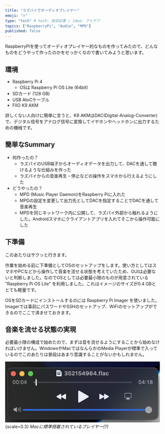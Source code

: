 ```yaml
---
title: "ラズパイでオーディオプレイヤー"
emoji: "🔥"
type: "tech" # tech: 技術記事 / idea: アイデア
topics: ["RaspberryPi", "Audio", "MPD"]
published: false
---
```


RaspberryPiを使ってオーディオプレイヤー的なものを作ってみたので、どんなものをどうやって作ったのかをせっかくなので書いてみようと思います。

## 環境

- Raspberry Pi 4
  - OSは Raspberry Pi OS Lite (64bit)
- SDカード (128 GB)
- USB AtoCケーブル
- FIIO K9 AKM

詳しくない人向けに簡単に言うと、K9 AKMはDAC(Digital-Analog-Converter)で、デジタル信号をアナログ信号に変換してイヤホンやヘッドホンに出力するための機械です。

## 簡単なSummary

- 何作ったの？
  - ラズパイのUSB端子からオーディオデータを出力して、DACを通して聴けるような仕組みを作った
  - ラズパイからの音楽再生・停止などの操作をスマホから行えるようにした
- どうやったの？
  - MPD (Music Player Daemon)をRaspberry Piに入れた
  - MPDの設定を変更して出力先としてDACを指定することでDACを通して音楽再生
  - MPDを同じネットワーク内に公開して、ラズパイ外部から触れるようにした。Androidスマホにクライアントアプリを入れてそこから操作可能にした

## 下準備

このあたりはサクッと行きます。

作業を始める前に下準備としてOSのセットアップをします。使い方としてはスマホやPCなどから操作して音楽を流せる状態を考えていたため、GUIは必要ないと判断しました。なのでOSとしては必要最小限のものが用意されている "Raspberry Pi OS Lite" を利用しました。これはイメージのサイズが0.4 GBととても軽量です。

OSをSDカードにインストールするのには Raspberry Pi Imager を使いました。Imagerでは事前にパスワードやSSHのセットアップ、WiFiのセットアップができるのでここで済ませておきます。

## 音楽を流せる状態の実現

必要最小限の構成で始めたので、まずは音を流せるようにすることから始めなければいけません。WindowsやMacではなんらかのMedia Playerが標準で入っているのでこのあたりは普段はあまり意識することがないかもしれません。

![](/images/rasp_audio_player/mac_media_player.png){scale=0.3}
*Macに標準搭載されているプレイヤー(?)*